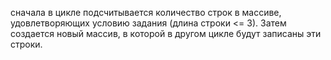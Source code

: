 сначала в цикле подсчитывается количество строк в массиве, удовлетворяющих условию задания (длина строки <= 3).
Затем создается новый массив, в которой в другом цикле будут записаны эти строки.